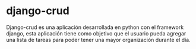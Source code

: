 # django-crud
Django-crud es una aplicación desarrollada en python con el framework django, esta aplicación tiene como objetivo que el usuario pueda agregar una lista de tareas para poder tener una mayor organización durante el día. 
